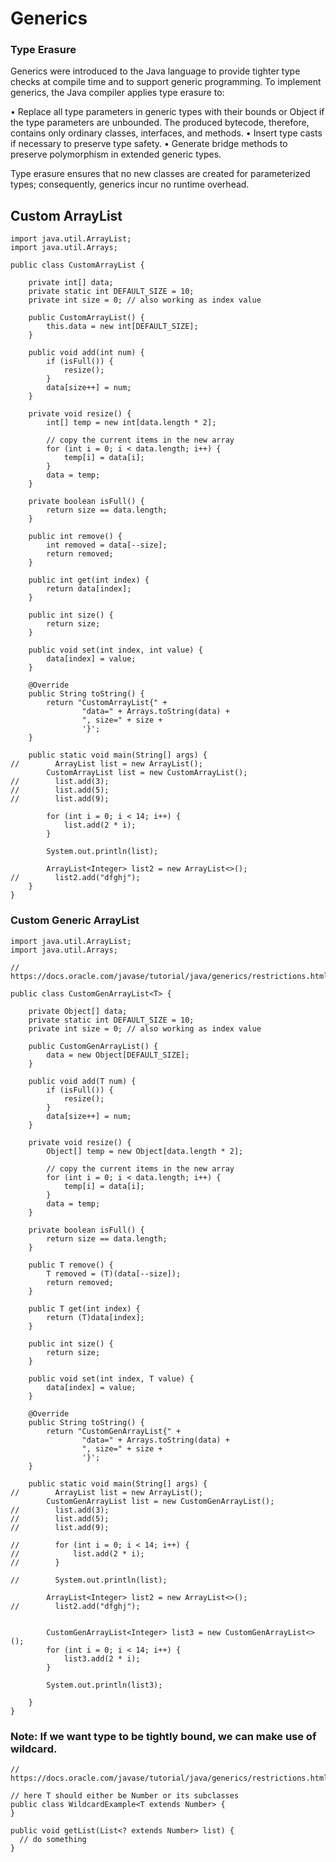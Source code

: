 # Generics

### Type Erasure
Generics were introduced to the Java language to provide tighter type checks at compile time and to support generic programming. To implement generics, the Java compiler
applies type erasure to:

• Replace all type parameters in generic types with their bounds or Object if the type parameters are unbounded. The produced bytecode, therefore, contains only ordinary
  classes, interfaces, and methods.
• Insert type casts if necessary to preserve type safety.
• Generate bridge methods to preserve polymorphism in extended generic types.

Type erasure ensures that no new classes are created for parameterized types; consequently, generics incur no runtime overhead.

## Custom ArrayList

```
import java.util.ArrayList;
import java.util.Arrays;

public class CustomArrayList {

    private int[] data;
    private static int DEFAULT_SIZE = 10;
    private int size = 0; // also working as index value

    public CustomArrayList() {
        this.data = new int[DEFAULT_SIZE];
    }

    public void add(int num) {
        if (isFull()) {
            resize();
        }
        data[size++] = num;
    }

    private void resize() {
        int[] temp = new int[data.length * 2];

        // copy the current items in the new array
        for (int i = 0; i < data.length; i++) {
            temp[i] = data[i];
        }
        data = temp;
    }

    private boolean isFull() {
        return size == data.length;
    }

    public int remove() {
        int removed = data[--size];
        return removed;
    }

    public int get(int index) {
        return data[index];
    }

    public int size() {
        return size;
    }

    public void set(int index, int value) {
        data[index] = value;
    }

    @Override
    public String toString() {
        return "CustomArrayList{" +
                "data=" + Arrays.toString(data) +
                ", size=" + size +
                '}';
    }

    public static void main(String[] args) {
//        ArrayList list = new ArrayList();
        CustomArrayList list = new CustomArrayList();
//        list.add(3);
//        list.add(5);
//        list.add(9);

        for (int i = 0; i < 14; i++) {
            list.add(2 * i);
        }

        System.out.println(list);

        ArrayList<Integer> list2 = new ArrayList<>();
//        list2.add("dfghj");
    }
}
```

### Custom Generic ArrayList

```
import java.util.ArrayList;
import java.util.Arrays;

// https://docs.oracle.com/javase/tutorial/java/generics/restrictions.html#createObjects

public class CustomGenArrayList<T> {

    private Object[] data;
    private static int DEFAULT_SIZE = 10;
    private int size = 0; // also working as index value

    public CustomGenArrayList() {
        data = new Object[DEFAULT_SIZE];
    }

    public void add(T num) {
        if (isFull()) {
            resize();
        }
        data[size++] = num;
    }

    private void resize() {
        Object[] temp = new Object[data.length * 2];

        // copy the current items in the new array
        for (int i = 0; i < data.length; i++) {
            temp[i] = data[i];
        }
        data = temp;
    }

    private boolean isFull() {
        return size == data.length;
    }

    public T remove() {
        T removed = (T)(data[--size]);
        return removed;
    }

    public T get(int index) {
        return (T)data[index];
    }

    public int size() {
        return size;
    }

    public void set(int index, T value) {
        data[index] = value;
    }

    @Override
    public String toString() {
        return "CustomGenArrayList{" +
                "data=" + Arrays.toString(data) +
                ", size=" + size +
                '}';
    }

    public static void main(String[] args) {
//        ArrayList list = new ArrayList();
        CustomGenArrayList list = new CustomGenArrayList();
//        list.add(3);
//        list.add(5);
//        list.add(9);

//        for (int i = 0; i < 14; i++) {
//            list.add(2 * i);
//        }

//        System.out.println(list);

        ArrayList<Integer> list2 = new ArrayList<>();
//        list2.add("dfghj");


        CustomGenArrayList<Integer> list3 = new CustomGenArrayList<>();
        for (int i = 0; i < 14; i++) {
            list3.add(2 * i);
        }

        System.out.println(list3);

    }
}
```

### Note: If we want type to be tightly bound, we can make use of wildcard.

```
// https://docs.oracle.com/javase/tutorial/java/generics/restrictions.html#createObjects

// here T should either be Number or its subclasses
public class WildcardExample<T extends Number> {
}

public void getList(List<? extends Number> list) {
  // do something
}
```
